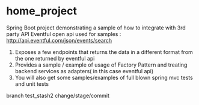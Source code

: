 # home_project
Spring Boot project demonstrating a sample of how to integrate with 3rd party API
Eventful open api used for samples : http://api.eventful.com/json/events/search 

1. Exposes a few endpoints that returns the data in a different format from the one returned by eventful api
2. Provides a sample / example of usage of Factory Pattern and treating backend services as adapters( in this case eventful api)
3. You will also get some samples/examples of full blown spring mvc tests and unit tests

branch test_stash2 change/stage/commit

